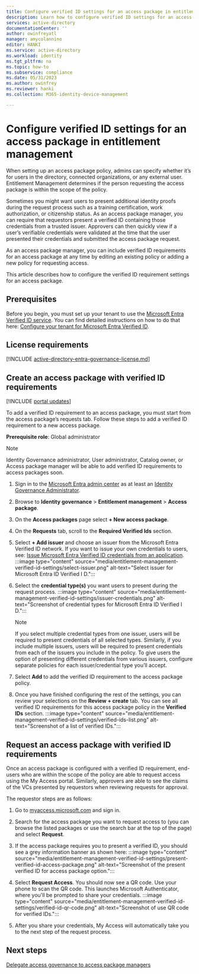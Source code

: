 ```yaml
---
title: Configure verified ID settings for an access package in entitlement management
description: Learn how to configure verified ID settings for an access package in entitlement management.
services: active-directory
documentationCenter: ''
author: owinfreyatl
manager: amycolannino
editor: HANKI
ms.service: active-directory
ms.workload: identity
ms.tgt_pltfrm: na
ms.topic: how-to
ms.subservice: compliance
ms.date: 05/31/2023
ms.author: owinfrey
ms.reviewer: hanki
ms.collection: M365-identity-device-management

---
```


# Configure verified ID settings for an access package in entitlement management

When setting up an access package policy, admins can specify whether it’s for users in the directory, connected organizations, or any external user. Entitlement Management determines if the person requesting the access package is within the scope of the policy. 

Sometimes you might want users to present additional identity proofs during the request process such as a training certification, work authorization, or citizenship status.  As an access package manager, you can require that requestors present a verified ID containing those credentials from a trusted issuer. Approvers can then quickly view if a user’s verifiable credentials were validated at the time that the user presented their credentials and submitted the access package request. 

As an access package manager, you can include verified ID requirements for an access package at any time by editing an existing policy or adding a new policy for requesting access. 

This article describes how to configure the verified ID requirement settings for an access package.

## Prerequisites

Before you begin, you must set up your tenant to use the [Microsoft Entra Verified ID service](../verifiable-credentials/decentralized-identifier-overview.md). You can find detailed instructions on how to do that here: [Configure your tenant for Microsoft Entra Verified ID](../verifiable-credentials/verifiable-credentials-configure-tenant.md). 


## License requirements

[!INCLUDE [active-directory-entra-governance-license.md](../../../includes/active-directory-entra-governance-license.md)]

## Create an access package with verified ID requirements

[!INCLUDE [portal updates](~/articles/active-directory/includes/portal-update.md)]

To add a verified ID requirement to an access package, you must start from the access package’s requests tab. Follow these steps to add a verified ID requirement to a new access package.


**Prerequisite role**: Global administrator

> [!NOTE]
> Identity Governance administrator, User administrator, Catalog owner, or Access package manager will be able to add verified ID requirements to access packages soon.

1. Sign in to the [Microsoft Entra admin center](https://entra.microsoft.com) as at least an [Identity Governance Administrator](../roles/permissions-reference.md#identity-governance-administrator).

1. Browse to **Identity governance** > **Entitlement management** > **Access package**.

1. On the **Access packages** page select **+ New access package**.

1. On the **Requests** tab, scroll to the **Required Verified Ids** section.

1. Select **+ Add issuer** and choose an issuer from the Microsoft Entra Verified ID network. If you want to issue your own credentials to users, see: [Issue Microsoft Entra Verified ID credentials from an application](../verifiable-credentials/verifiable-credentials-configure-issuer.md).
    :::image type="content" source="media/entitlement-management-verified-id-settings/select-issuer.png" alt-text="Select issuer for Microsoft Entra ID Verified I D.":::

1. Select the **credential type(s)** you want users to present during the request process.
    :::image type="content" source="media/entitlement-management-verified-id-settings/issuer-credentials.png" alt-text="Screenshot of credential types for Microsoft Entra ID Verified I D.":::
    > [!NOTE]
    > If you select multiple credential types from one issuer, users will be required to present credentials of all selected types. Similarly, if you include multiple issuers, users will be required to present credentials from each of the issuers you include in the policy. To give users the option of presenting different credentials from various issuers, configure separate policies for each issuer/credential type you’ll accept.
1. Select **Add** to add the verified ID requirement to the access package policy. 

1. Once you have finished configuring the rest of the settings, you can review your selections on the **Review + create** tab. You can see all verified ID requirements for this access package policy in the **Verified IDs** section.
    :::image type="content" source="media/entitlement-management-verified-id-settings/verified-ids-list.png" alt-text="Screenshot of a list of verified IDs.":::


## Request an access package with verified ID requirements

Once an access package is configured with a verified ID requirement, end-users who are within the scope of the policy are able to request access using the My Access portal. Similarly, approvers are able to see the claims of the VCs presented by requestors when reviewing requests for approval.

The requestor steps are as follows:

1. Go to [myaccess.microsoft.com](../develop/configure-app-multi-instancing.md) and sign in.

1. Search for the access package you want to request access to (you can browse the listed packages or use the search bar at the top of the page) and select **Request**.

1. If the access package requires you to present a verified ID, you should see a grey information banner as shown here:
    :::image type="content" source="media/entitlement-management-verified-id-settings/present-verified-id-access-package.png" alt-text="Screenshot of the present verified ID for access package option.":::
1. Select **Request Access**. You should now see a QR code. Use your phone to scan the QR code. This launches Microsoft Authenticator, where you'll be prompted to share your credentials.
    :::image type="content" source="media/entitlement-management-verified-id-settings/verified-id-qr-code.png" alt-text="Screenshot of use QR code for verified IDs.":::
1. After you share your credentials, My Access will automatically take you to the next step of the request process.


## Next steps

[Delegate access governance to access package managers](entitlement-management-delegate-managers.md)
